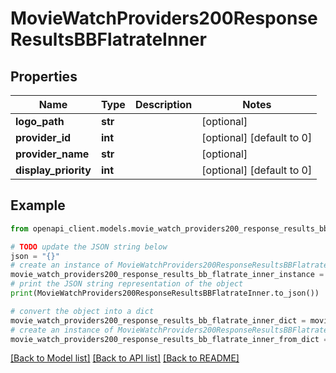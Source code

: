 # MovieWatchProviders200ResponseResultsBBFlatrateInner


## Properties

Name | Type | Description | Notes
------------ | ------------- | ------------- | -------------
**logo_path** | **str** |  | [optional] 
**provider_id** | **int** |  | [optional] [default to 0]
**provider_name** | **str** |  | [optional] 
**display_priority** | **int** |  | [optional] [default to 0]

## Example

```python
from openapi_client.models.movie_watch_providers200_response_results_bb_flatrate_inner import MovieWatchProviders200ResponseResultsBBFlatrateInner

# TODO update the JSON string below
json = "{}"
# create an instance of MovieWatchProviders200ResponseResultsBBFlatrateInner from a JSON string
movie_watch_providers200_response_results_bb_flatrate_inner_instance = MovieWatchProviders200ResponseResultsBBFlatrateInner.from_json(json)
# print the JSON string representation of the object
print(MovieWatchProviders200ResponseResultsBBFlatrateInner.to_json())

# convert the object into a dict
movie_watch_providers200_response_results_bb_flatrate_inner_dict = movie_watch_providers200_response_results_bb_flatrate_inner_instance.to_dict()
# create an instance of MovieWatchProviders200ResponseResultsBBFlatrateInner from a dict
movie_watch_providers200_response_results_bb_flatrate_inner_from_dict = MovieWatchProviders200ResponseResultsBBFlatrateInner.from_dict(movie_watch_providers200_response_results_bb_flatrate_inner_dict)
```
[[Back to Model list]](../README.md#documentation-for-models) [[Back to API list]](../README.md#documentation-for-api-endpoints) [[Back to README]](../README.md)



